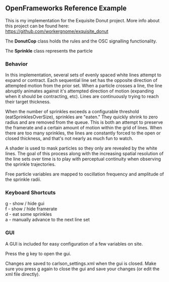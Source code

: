## OpenFrameworks Reference Example

This is my implementation for the Exquisite Donut project. More info about this project can be found here:
https://github.com/workergnome/exquisite_donut

The **DonutCop** class holds the rules and the OSC signalling functionality. <br />

The **Sprinkle** class represents the particle

### Behavior

In this implementation, several sets of evenly spaced white lines attempt to expand or contract. Each sequential line set has the opposite direction of attempted motion from the prior set. When a particle crosses a line, the line abruptly animates against it's attempted direction of motion (expanding when it should be contracting, etc). Lines are continuously trying to reach their target thickness. 

When the number of sprinkles exceeds a configurable threshold (eatSprinklesOverSize), sprinkles are "eaten." They quickly shrink to zero radius and are removed from the queue. This is both an attempt to preserve the framerate and a certain amount of motion within the grid of lines. When there are too many sprinkles, the lines are constantly forced to the open or closed thickness, and that's not nearly as much fun to watch. 

A shader is used to mask particles so they only are revealed by the white lines. The goal of this process along with the increasing spatial resolution of the line sets over time is to play with perceptual continuity when observing the sprinkle trajectories.

Free particle variables are mapped to oscillation frequency and amplitude of the sprinkle radii. 


### Keyboard Shortcuts

g - show / hide gui <br />
f - show / hide framerate <br />
d - eat some sprinkles <br />
a - manually advance to the next line set <br />

### GUI

A GUI is included for easy configuration of a few variables on site.  <br />

Press the g key to open the gui.   <br />

Changes are saved to carlson_settings.xml when the gui is closed. Make sure you press g again to close the gui and save your changes (or edit the xml file directly). <br />







